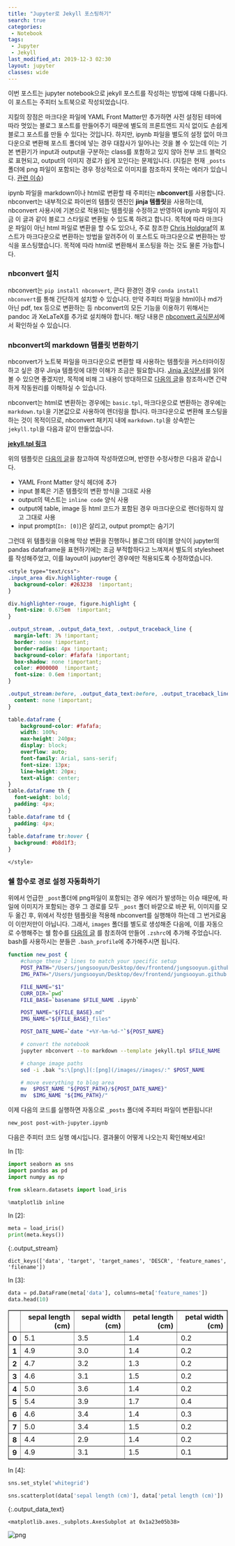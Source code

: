 ```yaml
---
title: "Jupyter로 Jekyll 포스팅하기"
search: true
categories:
 - Notebook
tags:
 - Jupyter
 - Jekyll 
last_modified_at: 2019-12-3 02:30
layout: jupyter
classes: wide
---
```

이번 포스트는 jupyter notebook으로 jekyll 포스트를 작성하는 방법에 대해 다룹니다. 이 포스트는 주피터 노트북으로 작성되었습니다.

지킬의 장점은 마크다운 파일에 YAML Front Matter만 추가하면 사전 설정된 테마에 따라 멋있는 블로그 포스트를 만들어주기 때문에 별도의 프론트엔드 지식 없이도 손쉽게 블로그 포스트를 만들 수 있다는 것입니다. 하지만, ipynb 파일을 별도의 설정 없이 마크다운으로 변환해 포스트 폴더에 넣는 경우 대참사가 일어나는 것을 볼 수 있는데 이는 기본 변환기가 input과 output을 구분하는 class를 포함하고 있지 않아 전부 코드 블럭으로 표현되고, output의 이미지 경로가 쉽게 꼬인다는 문제입니다. (지킬은 현재 `_posts` 폴더에 png 파일이 포함되는 경우 정상적으로 이미지를 참조하지 못하는 에러가 있습니다. [관련 이슈](https://github.com/jekyll/jekyll/issues/5181))

ipynb 파일을 markdown이나 html로 변환할 때  주피터는 **nbconvert**를 사용합니다. nbconvert는 내부적으로 파이썬의 템플릿 엔진인 **jinja 템플릿**을 사용하는데, nbconvert 사용시에 기본으로 적용되는 템플릿을 수정하고 반영하여 ipynb 파일이 지금 이 글과 같이 블로그 스타일로 변환될 수 있도록 하려고 합니다. 목적에 따라 마크다운 파일이 아닌 html 파일로 변환을 할 수도 있으나, 주로 참조한 [Chris Holdgraf](https://github.com/choldgraf)의 포스트가 마크다운으로 변환하는 방법을 알려주어 이 포스트도 마크다운으로 변환하는 방식을 포스팅했습니다. 목적에 따라 html로 변환해서 포스팅을 하는 것도 물론 가능합니다.

### nbconvert 설치

nbconvert는 `pip install nbconvert`, 콘다 환경인 경우 `conda install nbconvert`를 통해 간단하게 설치할 수 있습니다. 만약 주피터 파일을 html이나 md가 아닌 pdf, tex 등으로 변환하는 등 nbconvert의 모든 기능을 이용하기 위해서는  pandoc 과 XeLaTeX를 추가로 설치해야 합니다. 해당 내용은 [nbconvert 공식문서](https://nbconvert.readthedocs.io/en/latest/install.html)에서 확인하실 수 있습니다.

### nbconvert의 markdown 템플릿 변환하기

nbconvert가 노트북 파일을 마크다운으로 변환할 때 사용하는 템플릿을 커스터마이징하고 싶은 경우 Jinja 템플릿에 대한 이해가 조금은 필요합니다. [Jinja 공식문서](https://jinja.palletsprojects.com/en/2.10.x/templates/)를 읽어볼 수 있으면 좋겠지만, 목적에 비해 그 내용이 방대하므로 [다음의 글](https://www.datacamp.com/community/tutorials/jinja2-custom-export-templates-jupyter)을 참조하시면 간략하게 작동원리를 이해하실 수 있습니다.

nbconvert는 html로 변환하는 경우에는 `basic.tpl`, 마크다운으로 변환하는 경우에는 `markdown.tpl`을 기본값으로 사용하여 렌더링을 합니다. 마크다운으로 변환해 포스팅을 하는 것이 목적이므로, nbconvert 패키지 내에 `markdown.tpl`을 상속받는 `jekyll.tpl`을 다음과 같이 만들었습니다.

**[jekyll.tpl 링크](https://github.com/jungsooyun/jungsooyun.github.io/blob/master/jekyll.tpl)**

<script src="https://gist.github.com/jungsooyun/600376256d7e2d647fac611f7f0aed5c.js"></script>


위의 템플릿은 [다음의 글](https://predictablynoisy.com/jekyll-markdown-nbconvert)을 참고하여 작성하였으며, 반영한 수정사항은 다음과 같습니다.

- YAML Front Matter 양식 헤더에 추가
- input 블록은 기존 템플릿의 변환 방식을 그대로 사용
- output의 텍스트는 `inline code` 양식 사용
- output에 table, image 등 html 코드가 포함된 경우 마크다운으로 렌더링하지 않고 그대로 사용
- input prompt(`In: [0]`)은 살리고, output prompt는 숨기기

그런데 위 템플릿을 이용해 막상 변환을 진행하니 블로그의 테이블 양식이 jupyter의 pandas dataframe을 표현하기에는 조금 부적합하다고 느껴져서 별도의 stylesheet를 작성해주었고, 이를 layout이 jupyter인 경우에만 적용되도록 수정하였습니다.

```css
<style type="text/css">
.input_area div.highlighter-rouge {
  background-color: #263238  !important;
}

div.highlighter-rouge, figure.highlight {
  font-size: 0.675em  !important;
}

.output_stream, .output_data_text, .output_traceback_line {
  margin-left: 3% !important;
  border: none !important;
  border-radius: 4px !important;
  background-color: #fafafa !important;
  box-shadow: none !important;
  color: #000000  !important;
  font-size: 0.6em !important;
}

.output_stream:before, .output_data_text:before, .output_traceback_line:before{
  content: none !important;
}

table.dataframe {
    background-color: #fafafa;
    width: 100%;
    max-height: 240px;
    display: block;
    overflow: auto;
    font-family: Arial, sans-serif;
    font-size: 13px;
    line-height: 20px;
    text-align: center;
}
table.dataframe th {
  font-weight: bold;
  padding: 4px;
}
table.dataframe td {
  padding: 4px;
}
table.dataframe tr:hover {
  background: #b8d1f3;
}

</style>

```

### 쉘 함수로 경로 설정 자동화하기

위에서 언급한 `_post`폴더에 png파일이 포함되는 경우 에러가 발생하는 이슈 때문에, 파일에 이미지가 포함되는 경우 그 경로를 모두 `_post` 폴더 바깥으로 바꾼 뒤, 이미지를 모두 옮긴 후, 위에서 작성한 템플릿을 적용해 nbconvert를 실행해야 하는데 그 번거로움이 이만저만이 아닙니다. 그래서, `images` 폴더를 별도로 생성해준 다음에, 이를 자동으로 수행해주는 쉘 함수를 [다음의 글](https://blomadam.github.io/tutorials/2017/04/09/ipynb-to-Jekyll-Post-tools.html) 를 참조하여  만들어 `.zshrc`에 추가해 주었습니다. bash를 사용하시는 분들은 `.bash_profile`에 추가해주시면 됩니다.

```sh
function new_post {
    #change these 2 lines to match your specific setup
    POST_PATH="/Users/jungsooyun/Desktop/dev/frontend/jungsooyun.github.io/_posts"
    IMG_PATH="/Users/jungsooyun/Desktop/dev/frontend/jungsooyun.github.io/images"

    FILE_NAME="$1"
    CURR_DIR=`pwd`
    FILE_BASE=`basename $FILE_NAME .ipynb`

    POST_NAME="${FILE_BASE}.md"
    IMG_NAME="${FILE_BASE}_files"

    POST_DATE_NAME=`date "+%Y-%m-%d-"`${POST_NAME}

    # convert the notebook
    jupyter nbconvert --to markdown --template jekyll.tpl $FILE_NAME

    # change image paths
    sed -i .bak "s:\[png\](:[png](/images//images/:" $POST_NAME

    # move everything to blog area
    mv  $POST_NAME "${POST_PATH}/${POST_DATE_NAME}"
    mv  $IMG_NAME "${IMG_PATH}/"
```

이제 다음의 코드를 실행하면 자동으로 `_posts` 폴더에 주피터 파일이 변환됩니다!

```sh
new_post post-with-jupyter.ipynb
```

다음은 주피터 코드 실행 예시입니다. 결과물이 어떻게 나오는지 확인해보세요!

<div class="prompt input_prompt">
In&nbsp;[1]:
</div>

<div class="input_area" markdown="1">

```python
import seaborn as sns
import pandas as pd
import numpy as np

from sklearn.datasets import load_iris

%matplotlib inline
```

</div>

<div class="prompt input_prompt">
In&nbsp;[2]:
</div>

<div class="input_area" markdown="1">

```python
meta = load_iris()
print(meta.keys())
```

</div>

{:.output_stream}

```
dict_keys(['data', 'target', 'target_names', 'DESCR', 'feature_names', 'filename'])

```

<div class="prompt input_prompt">
In&nbsp;[3]:
</div>

<div class="input_area" markdown="1">

```python
data = pd.DataFrame(meta['data'], columns=meta['feature_names'])
data.head(10)
```

</div>




<div markdown="0">
<div>
<style scoped>
    .dataframe tbody tr th:only-of-type {
        vertical-align: middle;
    }

    .dataframe tbody tr th {
        vertical-align: top;
    }

    .dataframe thead th {
        text-align: right;
    }
</style>
<table border="1" class="dataframe">
  <thead>
    <tr style="text-align: right;">
      <th></th>
      <th>sepal length (cm)</th>
      <th>sepal width (cm)</th>
      <th>petal length (cm)</th>
      <th>petal width (cm)</th>
    </tr>
  </thead>
  <tbody>
    <tr>
      <th>0</th>
      <td>5.1</td>
      <td>3.5</td>
      <td>1.4</td>
      <td>0.2</td>
    </tr>
    <tr>
      <th>1</th>
      <td>4.9</td>
      <td>3.0</td>
      <td>1.4</td>
      <td>0.2</td>
    </tr>
    <tr>
      <th>2</th>
      <td>4.7</td>
      <td>3.2</td>
      <td>1.3</td>
      <td>0.2</td>
    </tr>
    <tr>
      <th>3</th>
      <td>4.6</td>
      <td>3.1</td>
      <td>1.5</td>
      <td>0.2</td>
    </tr>
    <tr>
      <th>4</th>
      <td>5.0</td>
      <td>3.6</td>
      <td>1.4</td>
      <td>0.2</td>
    </tr>
    <tr>
      <th>5</th>
      <td>5.4</td>
      <td>3.9</td>
      <td>1.7</td>
      <td>0.4</td>
    </tr>
    <tr>
      <th>6</th>
      <td>4.6</td>
      <td>3.4</td>
      <td>1.4</td>
      <td>0.3</td>
    </tr>
    <tr>
      <th>7</th>
      <td>5.0</td>
      <td>3.4</td>
      <td>1.5</td>
      <td>0.2</td>
    </tr>
    <tr>
      <th>8</th>
      <td>4.4</td>
      <td>2.9</td>
      <td>1.4</td>
      <td>0.2</td>
    </tr>
    <tr>
      <th>9</th>
      <td>4.9</td>
      <td>3.1</td>
      <td>1.5</td>
      <td>0.1</td>
    </tr>
  </tbody>
</table>
</div>
</div>



<div class="prompt input_prompt">
In&nbsp;[4]:
</div>

<div class="input_area" markdown="1">

```python
sns.set_style('whitegrid')

sns.scatterplot(data['sepal length (cm)'], data['petal length (cm)'])
```

</div>




{:.output_data_text}

```
<matplotlib.axes._subplots.AxesSubplot at 0x1a23e05b38>
```




![png](/images/post-with-jupyter_files/post-with-jupyter_6_1.png)

